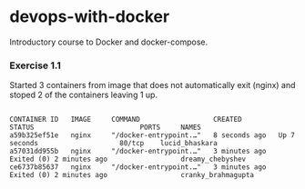 # devops-with-docker
Introductory course to Docker and docker-compose. 


### Exercise 1.1

Started 3 containers from image that does not automatically exit (nginx) and stoped 2 of the containers leaving 1 up.

```

CONTAINER ID   IMAGE     COMMAND                  CREATED         STATUS                          PORTS     NAMES
a59b325ef51e   nginx     "/docker-entrypoint.…"   8 seconds ago   Up 7 seconds                    80/tcp    lucid_bhaskara
a57031dd955b   nginx     "/docker-entrypoint.…"   3 minutes ago   Exited (0) 2 minutes ago                  dreamy_chebyshev
ce6737b85637   nginx     "/docker-entrypoint.…"   3 minutes ago   Exited (0) 2 minutes ago                  cranky_brahmagupta

```

